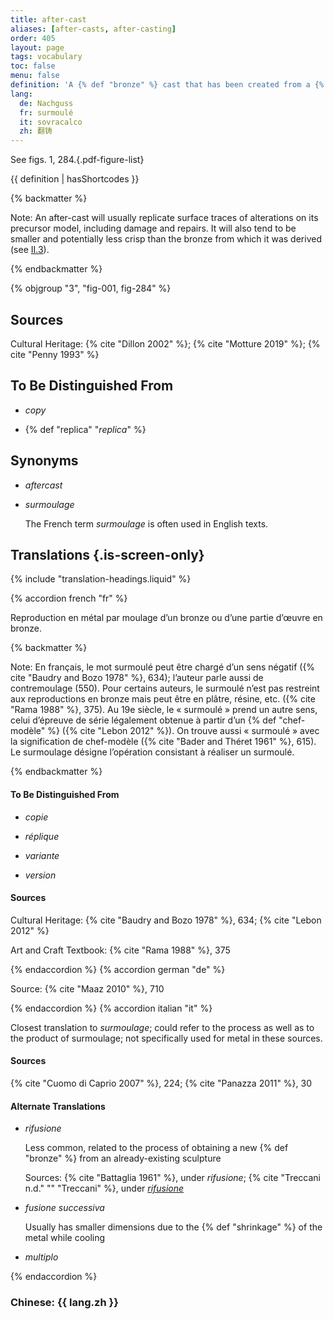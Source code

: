 ```yaml
---
title: after-cast
aliases: [after-casts, after-casting]
order: 405
layout: page
tags: vocabulary
toc: false
menu: false
definition: 'A {% def "bronze" %} cast that has been created from a {% def "mold" %} taken directly from an existing bronze. After-casts are therefore made using the indirect lost-wax process, or in some instances by {% def "sand casting" %}.'
lang:
  de: Nachguss
  fr: surmoulé
  it: sovracalco
  zh: 翻铸
---
```


See figs. 1, 284.{.pdf-figure-list}

{{ definition | hasShortcodes }}

{% backmatter %}

Note: An after-cast will usually replicate surface traces of alterations on its precursor model, including damage and repairs. It will also tend to be smaller and potentially less crisp than the bronze from which it was derived (see [II.3](/vol-2/3/)).

{% endbackmatter %}

{% objgroup "3", "fig-001, fig-284" %}

## Sources

Cultural Heritage: {% cite "Dillon 2002" %}; {% cite "Motture 2019" %}; {% cite "Penny 1993" %}

## To Be Distinguished From

- *copy*

- {% def "replica" "*replica*" %}

## Synonyms

- *aftercast*

- *surmoulage*

    The French term *surmoulage* is often used in English texts.

## Translations {.is-screen-only}

<div class="accordion">
{% include "translation-headings.liquid" %}

{% accordion french "fr" %}

Reproduction en métal par moulage d’un bronze ou d’une partie d’œuvre en bronze.

{% backmatter %}

Note: En français, le mot surmoulé peut être chargé d’un sens négatif ({% cite "Baudry and Bozo 1978" %}, 634); l’auteur parle aussi de contremoulage (550). Pour certains auteurs, le surmoulé n’est pas restreint aux reproductions en bronze mais peut être en plâtre, résine, etc. ({% cite "Rama 1988" %}, 375). Au 19e siècle, le « surmoulé » prend un autre sens, celui d’épreuve de série légalement obtenue à partir d’un {% def "chef-modèle" %} ({% cite "Lebon 2012" %}). On trouve aussi « surmoulé » avec la signification de chef-modèle ({% cite "Bader and Théret 1961" %}, 615). Le surmoulage désigne l’opération consistant à réaliser un surmoulé.

{% endbackmatter %}

#### To Be Distinguished From

- *copie*

- *réplique*

- *variante*

- *version*

#### Sources

Cultural Heritage: {% cite "Baudry and Bozo 1978" %}, 634; {% cite "Lebon 2012" %}

Art and Craft Textbook: {% cite "Rama 1988" %}, 375

{% endaccordion %}
{% accordion german "de" %}

Source: {% cite "Maaz 2010" %}, 710

{% endaccordion %}
{% accordion italian "it" %}

Closest translation to *surmoulage*; could refer to the process as well as to the product of surmoulage; not specifically used for metal in these sources.

#### Sources

{% cite "Cuomo di Caprio 2007" %}, 224; {% cite "Panazza 2011" %}, 30

#### Alternate Translations

- *rifusione*

    Less common, related to the process of obtaining a new {% def "bronze" %} from an already-existing sculpture

    Sources: {% cite "Battaglia 1961" %}, under *rifusione*; {% cite "Treccani n.d." "" "Treccani" %}, under [*rifusione*](http://www.treccani.it/vocabolario/rifusione/)

- *fusione successiva*

    Usually has smaller dimensions due to the {% def "shrinkage" %} of the metal while cooling

- *multiplo*
 
{% endaccordion %}

### **Chinese**: <span lang="zh">{{ lang.zh }}</span>

</div>
